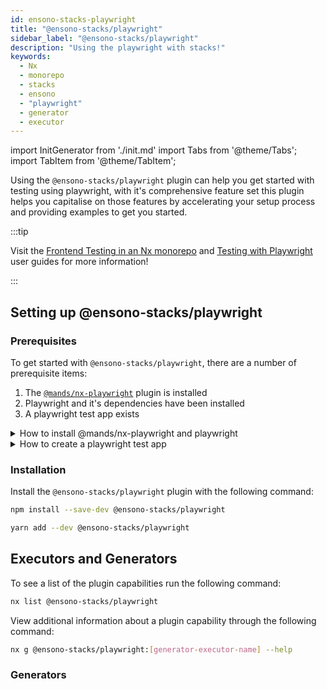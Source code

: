 ```yaml
---
id: ensono-stacks-playwright
title: "@ensono-stacks/playwright"
sidebar_label: "@ensono-stacks/playwright"
description: "Using the playwright with stacks!"
keywords:
  - Nx
  - monorepo
  - stacks
  - ensono
  - "playwright"
  - generator
  - executor
---
```

import InitGenerator from './init.md'
import Tabs from '@theme/Tabs';
import TabItem from '@theme/TabItem';

Using the `@ensono-stacks/playwright` plugin can help you get started with testing using playwright, with it's comprehensive feature set this plugin helps you capitalise on those features by accelerating your setup process and providing examples to get you started. 

:::tip

Visit the [Frontend Testing in an Nx monorepo](../../testing/testing_in_nx/frontend_testing_in_nx.md) and [Testing with Playwright](../../testing/testing_in_nx/playwright_nx.md) user guides for more information!

:::

## Setting up @ensono-stacks/playwright

### Prerequisites

To get started with `@ensono-stacks/playwright`, there are a number of prerequisite items:

1. The [`@mands/nx-playwright`](https://github.com/marksandspencer/nx-plugins/tree/main/packages/nx-playwright) plugin is installed
2. Playwright and it's dependencies have been installed
3. A playwright test app exists

<details>
<summary>How to install @mands/nx-playwright and playwright</summary>

<Tabs>
  <TabItem value="npm" label="npm">

  ```bash
  npm install --save-dev @mands/nx-playwright
  npm install --save-dev playwright
  npx playwright install --with-deps
  ```

  </TabItem>
  <TabItem value="yarn" label="yarn">

  ```bash
  yarn add --dev @mands/nx-playwright
  yarn add --dev playwright
  yarn playwright install --with-deps
  ```

  </TabItem>
 </Tabs>

</details>

<details>
<summary>How to create a playwright test app</summary>

```bash
nx generate @mands/nx-playwright:project <APP-NAME>-e2e --project <APP-NAME>
```

</details>
 

### Installation 
Install the `@ensono-stacks/playwright` plugin with the following command:

 <Tabs>
  <TabItem value="npm" label="npm">

  ```bash
  npm install --save-dev @ensono-stacks/playwright
  ```

  </TabItem>
  <TabItem value="yarn" label="yarn">

  ```bash
  yarn add --dev @ensono-stacks/playwright
  ```

  </TabItem>
 </Tabs>

## Executors and Generators

To see a list of the plugin capabilities run the following command:

```bash
nx list @ensono-stacks/playwright
```

View additional information about a plugin capability through the following command:
```bash
nx g @ensono-stacks/playwright:[generator-executor-name] --help
```

### Generators

<InitGenerator />



